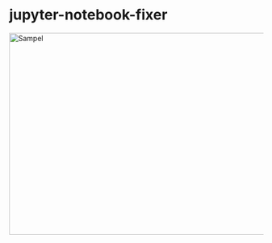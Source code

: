 # jupyter-notebook-fixer

<img src="https://i.imgur.com/QJwtqbI.png" alt="Sampel" width="800" height="400"/>


